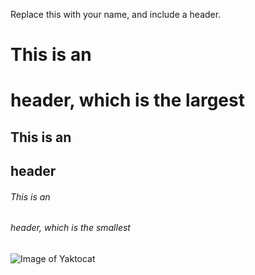 Replace this with your name, and include a header.
# This is an <h1> header, which is the largest

## This is an <h2> header

###### This is an <h6> header, which is the smallest
![Image of Yaktocat](https://octodex.github.com/images/yaktocat.png)

